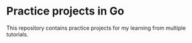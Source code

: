 # Practice projects in Go

This repository contains practice projects for my learning from multiple tutorials.
